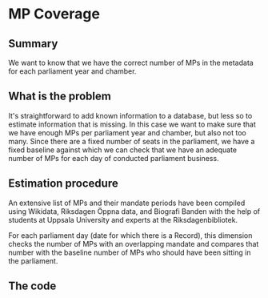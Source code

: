# MP Coverage

## Summary

We want to know that we have the correct number of MPs in the metadata for each parliament year and chamber.


## What is the problem

It's straightforward to add known information to a database, but less so to estimate information that is missing. In this case we want to make sure that we have enough MPs per parliament year and chamber, but also not too many. Since there are a fixed number of seats in the parliament, we have a fixed baseline against which we can check that we have an adequate number of MPs for each day of conducted parliament business.


## Estimation procedure

An extensive list of MPs and their mandate periods have been compiled using Wikidata, Riksdagen Öppna data, and Biografi Banden with the help of students at Uppsala University and experts at the Riksdagenbibliotek.

For each parliament day (date for which there is a Record), this dimension checks the number of MPs with an overlapping mandate and compares that number with the baseline number of MPs who should have been sitting in the parliament.


## The code
